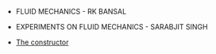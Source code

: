 - FLUID MECHANICS - RK BANSAL

- EXPERIMENTS ON FLUID MECHANICS - SARABJIT SINGH 

- [The constructor](https://theconstructor.org/)
